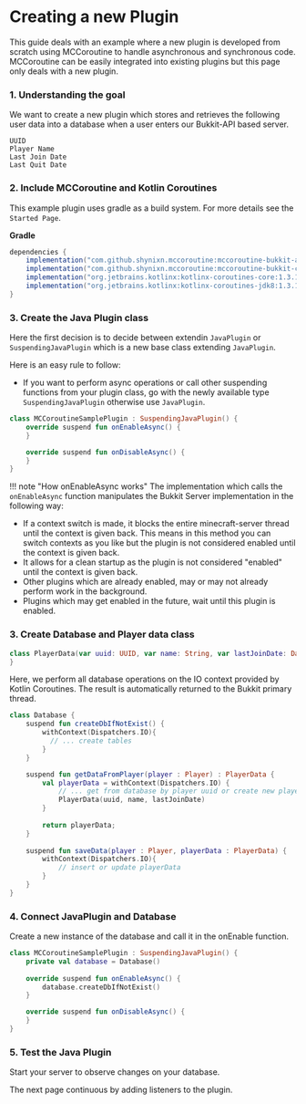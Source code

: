 # Creating a new Plugin

This guide deals with an example where a new plugin is developed from scratch using MCCoroutine to handle asynchronous
and synchronous code. MCCoroutine can be easily integrated into existing plugins but this page only deals with a new
plugin.

### 1. Understanding the goal

We want to create a new plugin which stores and retrieves the following user data into a database when a user enters our
Bukkit-API based server.

````
UUID
Player Name
Last Join Date
Last Quit Date
````

### 2. Include MCCoroutine and Kotlin Coroutines

This example plugin uses gradle as a build system. For more details see the ``Started Page``.

**Gradle**

```groovy
dependencies {
    implementation("com.github.shynixn.mccoroutine:mccoroutine-bukkit-api:1.2.0")
    implementation("com.github.shynixn.mccoroutine:mccoroutine-bukkit-core:1.2.0")
    implementation("org.jetbrains.kotlinx:kotlinx-coroutines-core:1.3.10")
    implementation("org.jetbrains.kotlinx:kotlinx-coroutines-jdk8:1.3.10")
}
```

### 3. Create the Java Plugin class

Here the first decision is to decide between extendin ``JavaPlugin`` or ``SuspendingJavaPlugin`` which is a new base
class extending ``JavaPlugin``.

Here is an easy rule to follow:

* If you want to perform async operations or call other suspending functions from your plugin class, go with the newly
  available type ``SuspendingJavaPlugin`` otherwise use ``JavaPlugin``.

````kotlin
class MCCoroutineSamplePlugin : SuspendingJavaPlugin() {
    override suspend fun onEnableAsync() {
    }

    override suspend fun onDisableAsync() {
    }
}
````

!!! note "How onEnableAsync works"
The implementation which calls the ``onEnableAsync`` function manipulates the Bukkit Server implementation in the
following way:

* If a context switch is made, it blocks the entire minecraft-server thread until the context is given back. This means
  in this method you can switch contexts as you like but the plugin is not considered enabled until the context is given
  back.
* It allows for a clean startup as the plugin is not considered "enabled" until the context is given back.
* Other plugins which are already enabled, may or may not already perform work in the background.
* Plugins which may get enabled in the future, wait until this plugin is enabled.

### 3. Create Database and Player data class

````kotlin
class PlayerData(var uuid: UUID, var name: String, var lastJoinDate: Date, var lastQuitDate : Date) {
}
````

Here, we perform all database operations on the IO context provided by Kotlin Coroutines.
The result is automatically returned to the Bukkit primary thread. 

````kotlin
class Database {
    suspend fun createDbIfNotExist() {
        withContext(Dispatchers.IO){
          // ... create tables
        }       
    }

    suspend fun getDataFromPlayer(player : Player) : PlayerData {
        val playerData = withContext(Dispatchers.IO) {
            // ... get from database by player uuid or create new playerData instance.
            PlayerData(uuid, name, lastJoinDate)
        }
    
        return playerData;
    }
  
    suspend fun saveData(player : Player, playerData : PlayerData) {
        withContext(Dispatchers.IO){
            // insert or update playerData
        }
    }
}
````

### 4. Connect JavaPlugin and Database

Create a new instance of the database and call it in the onEnable function.

````kotlin
class MCCoroutineSamplePlugin : SuspendingJavaPlugin() {
    private val database = Database()
  
    override suspend fun onEnableAsync() {
        database.createDbIfNotExist()
    }

    override suspend fun onDisableAsync() {
    }
}
````

### 5. Test the Java Plugin

Start your server to observe changes on your database.

The next page continuous by adding listeners to the plugin.
